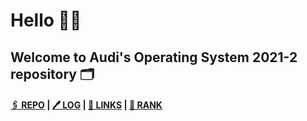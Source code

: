 # Hello 👋🏼
## Welcome to Audi's Operating System 2021-2 repository 🗂
#### [🖇  REPO](https://github.com/anastasiaaaudiw/os212) | [🖊  LOG](TXT/mylog.txt) | [🔗 LINKS](https://anastasiaaaudiw.github.io/os212/LINKS) | [🏅 RANK](TXT/myrank.txt)

